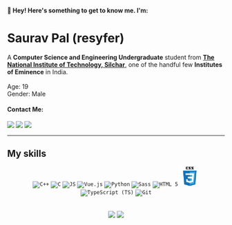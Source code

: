 #### 👋 Hey! Here's something to get to know me. I'm:

# Saurav Pal (resyfer)

A <b>Computer Science and Engineering Undergraduate</b> student from <b>[The National Institute of Technology, Silchar](http://www.nits.ac.in)</b>, one of the handful few <b>Institutes of Eminence</b> in India.
<br><br>
Age: 19<br>
Gender: Male<br>

<h4>Contact Me:</h4>
<code><a title="Gmail" href="https://mail.google.com/mail/u/0/?view=cm&fs=1&to=palsaurav.2020@gmail.com&tf=1"><img height="35" src="https://ssl.gstatic.com/ui/v1/icons/mail/rfr/gmail.ico"></a></code>
<code><a title="LinkedIn" href="https://www.linkedin.com/in/resyfer/"><img  height="35" src="https://static-exp1.licdn.com/sc/h/al2o9zrvru7aqj8e1x2rzsrca"></a></code>
<code><a title="Facebook" href="https://www.facebook.com/resyfer17/"><img  height="30" src="https://upload.wikimedia.org/wikipedia/commons/thumb/0/05/Facebook_Logo_%282019%29.png/1024px-Facebook_Logo_%282019%29.png"></a></code>
<hr>

## My skills
<div align="center" width=80%>
  <code><img title="C++" height="40" src="https://upload.wikimedia.org/wikipedia/commons/thumb/1/18/ISO_C%2B%2B_Logo.svg/306px-ISO_C%2B%2B_Logo.svg.png"></code>
  <code><img title="C" height="45" src="https://cdn.iconscout.com/icon/free/png-512/c-programming-569564.png"></code>
  <code><img title="JS" height="40" src="https://upload.wikimedia.org/wikipedia/commons/6/6a/JavaScript-logo.png"></code>
  <code><img title="Vue.js" height="40" src="https://vuejs.org/images/logo.png"></code>
  <code><img title="Python" height="40" src="https://seeklogo.com/images/P/python-logo-A32636CAA3-seeklogo.com.png"></code>
  <code><img title="Sass" height="40" src="https://upload.wikimedia.org/wikipedia/commons/thumb/9/96/Sass_Logo_Color.svg/1280px-Sass_Logo_Color.svg.png"></code>
  <code><img title="HTML 5" height="45" src="https://upload.wikimedia.org/wikipedia/commons/thumb/6/61/HTML5_logo_and_wordmark.svg/512px-HTML5_logo_and_wordmark.svg.png"></code>
  <code><img title="CSS" height="45" src="https://raw.githubusercontent.com/github/explore/80688e429a7d4ef2fca1e82350fe8e3517d3494d/topics/css/css.png"></code>
  <code><img title="TypeScript (TS)" height="40" src="https://www.typescriptlang.org/favicon-32x32.png?v=8944a05a8b601855de116c8a56d3b3ae"></code>
  <code><img title="Git" height="40" src="https://git-scm.com/images/logos/downloads/Git-Icon-1788C.png"></code>
</div>
<br><br>
<div align="center" width=100%>
  <code><img height="150" src="https://github-readme-stats.vercel.app/api/top-langs/?username=resyfer&theme=cobalt&layout=compact"></code>
  <code><img height="150" src="https://github-readme-stats.vercel.app/api?username=resyfer&count_private=t&hide=stars&theme=cobalt"></code>
</div>